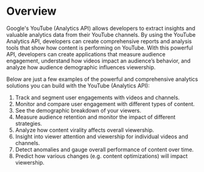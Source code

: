 # Overview

Google's YouTube (Analytics API) allows developers to extract insights and valuable analytics data from their YouTube channels. By using the YouTube Analytics API, developers can create comprehensive reports and analysis tools that show how content is performing on YouTube. With this powerful API, developers can create applications that measure audience engagement, understand how videos impact an audience’s behavior, and analyze how audience demographic influences viewership.

Below are just a few examples of the powerful and comprehensive analytics solutions you can build with the YouTube (Analytics API):

1. Track and segment user engagements with videos and channels.
2. Monitor and compare user engagement with different types of content.
3. See the demographic breakdown of your viewers.
4. Measure audience retention and monitor the impact of different strategies.
5. Analyze how content virality affects overall viewership.
6. Insight into viewer attention and viewership for individual videos and channels.
7. Detect anomalies and gauge overall performance of content over time.
8. Predict how various changes (e.g. content optimizations) will impact viewership.
